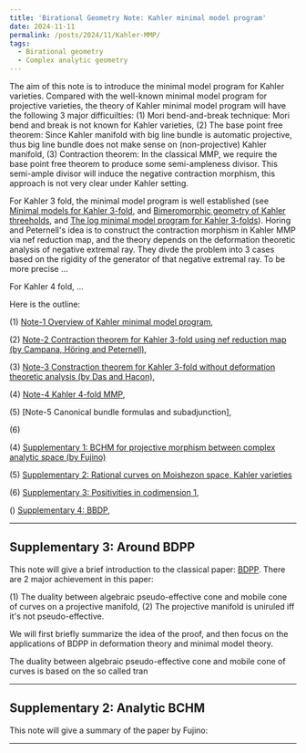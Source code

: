 ```yaml
---
title: 'Birational Geometry Note: Kahler minimal model program'
date: 2024-11-11
permalink: /posts/2024/11/Kahler-MMP/
tags:
  - Birational geometry
  - Complex analytic geometry
---
```


The aim of this note is to introduce the minimal model program for Kahler varieties. Compared with the well-known minimal model program for projective varieties, the theory of Kahler minimal model program will have the following 3 major difficuilties: (1) Mori bend-and-break technique: Mori bend and break is not known for Kahler varieties, (2) The base point free theorem: Since Kahler manifold with big line bundle is automatic projective, thus big line bundle does not make sense on (non-projective) Kahler manifold, (3) Contraction theorem: In the classical MMP, we require the base point free theorem to produce some semi-ampleness divisor. This semi-ample divisor will induce the negative contraction morphism, this approach is not very clear under Kahler setting.

For Kahler 3 fold, the minimal model program is well established (see [Minimal models for Kahler 3-fold](https://link.springer.com/article/10.1007/s00222-015-0592-x), and [Bimeromorphic geometry of Kahler threeholds](https://math.univ-cotedazur.fr/~hoering/articles/a30-kaehler-survey.pdf), and [The log minimal model program for Kahler 3-folds](https://arxiv.org/pdf/2009.05924v4)). Horing and Peternell's idea is to construct the contraction morphism in Kahler MMP via nef reduction map, and the theory depends on the deformation theoretic analysis of negative extremal ray. They divde the problem into 3 cases based on the rigidity of the generator of that negative extremal ray. To be more precise ...

For Kahler 4 fold, ...


Here is the outline:

(1) [Note-1 Overview of Kahler minimal model program](https://yilimath.github.io/files/Birational/KahlerMMP/Overview.pdf),

(2) [Note-2 Contraction theorem for Kahler 3-fold using nef reduction map (by Campana, Höring and Peternell)](https://yilimath.github.io/files/Birational/KahlerMMP/ContractionNefReduction.pdf),

(3) [Note-3 Constraction theorem for Kahler 3-fold without deformation theoretic analysis (by Das and Hacon)](https://yilimath.github.io/files/Birational/KahlerMMP/ContractionDasHacon.pdf),

(4) [Note-4 Kahler 4-fold MMP](),

(5) [Note-5 Canonical bundle formulas and subadjunction],

(6) 

(4) [Supplementary 1: BCHM for projective morphism between complex analytic space (by Fujino)]()

(5) [Supplementary 2: Rational curves on Moishezon space, Kahler varieties](https://yilimath.github.io/files/Birational/KahlerMMP/MoriBendBreakMoishezon.pdf)

(6) [Supplementary 3: Positivities in codimension 1](),

() [Supplementary 4: BBDP](),




---
## Supplementary 3: Around BDPP

This note will give a brief introduction to the classical paper: [BDPP](http://sebastien.boucksom.perso.math.cnrs.fr/publis/BDPP.pdf). There are 2 major achievement in this paper:

(1) The duality between algebraic pseudo-effective cone and mobile cone of curves on a projective manifold,
(2) The projective manifold is uniruled iff it's not pseudo-effective.

We will first briefly summarize the idea of the proof, and then focus on the applications of BDPP in deformation theory and minimal model theory.

The duality between algebraic pseudo-effective cone and mobile cone of curves is based on the so called tran


---
## Supplementary 2: Analytic BCHM

This note will give a summary of the paper by Fujino: 


---
